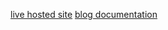 [live hosted site](https://mn2337.github.io/home.html)
[blog documentation](http://sites.bxmc.poly.edu/~michaelnelson/afs/index.php/2018/05/07/final-site/)